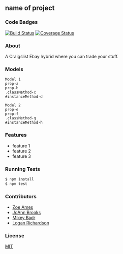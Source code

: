 ## name of project
### Code Badges
[![Build Status](https://travis-ci.org/zoeames/craigs-bay.svg)](https://travis-ci.org/zoeames/craigs-bay)
[![Coverage Status](https://coveralls.io/repos/zoeames/craigs-bay/badge.png)](https://coveralls.io/r/zoeames/craigs-bay)

### About
A Craigslist Ebay hybrid where you can trade your stuff.

### Models
```
Model 1
prop-a
prop-b
.classMethod-c
#instanceMethod-d
```

```
Model 2
prop-e
prop-f
.classMethod-g
#instanceMethod-h
```

### Features
- feature 1
- feature 2
- feature 3

### Running Tests
```bash
$ npm install
$ npm test
```

### Contributors
- [Zoe Ames](https://github.com/zoeames)
- [JoAnn Brooks](https://github.com/jbrooks036)
- [Mikey Badr](https://github.com/mfbadr)
- [Logan Richardson](https://github.com/GLoganDR)

### License
[MIT](LICENSE)

